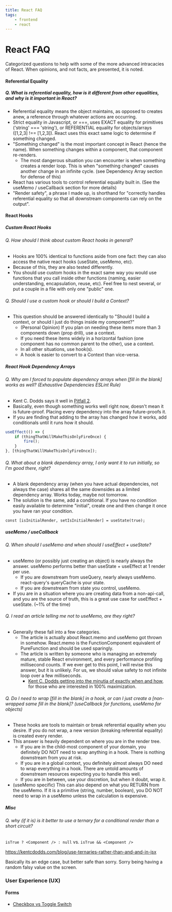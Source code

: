 ```yaml
---
title: React FAQ
tags:
    - frontend
    - react
---
```


# React FAQ

Categorized questions to help with some of the more advanced intracacies of React. When opinions, and not facts, are presented, it is noted.

#### Referential Equality

##### Q. What is referential equality, how is it different from other equalities, and why is it important in React?

-   Referential equality means the object maintains, as opposed to creates anew, a reference through whatever actions are occurring.
-   Strict equality in Javascript, or ===, uses EXACT equality for primitives ('string' === 'string'), or REFERENTIAL equality for objects/arrays ([1,2,3] !== [1,2,3]). React uses this exact same logic to determine if something changed.
-   "Something changed" is the most important concept in React (hence the name). When something changes within a component, that component re-renders.
    -   The most dangerous situation you can encounter is when something creates a render loop. This is when "something changed" causes another change in an infinite cycle. (see Dependency Array section for defense of this)
-   React has various tools to control referential equality built in. (See the useMemo / useCallback section for more details)
-   "Render safety", a phrase I made up, is shorthand for "correctly handles referential equality so that all downstream components can rely on the output".

#### React Hooks

##### Custom React Hooks

###### Q. How should I think about custom React hooks in general?

-   Hooks are 100% identical to functions aside from one fact: they can also access the native react hooks (useState, useMemo, etc).
-   Because of this, they are also tested differently.
-   You should use custom hooks in the exact same way you would use functions that you call inside other functions (naming, easier understanding, encapsulation, reuse, etc). Feel free to nest several, or put a couple in a file with only one "public" one.

###### Q. Should I use a custom hook or should I build a Context?

-   This question should be answered identically to "Should I build a context, or should I just do things inside my component?"
    -   (Personal Opinion) If you plan on needing these items more than 3 components down (prop drill), use a context.
    -   If you need these items widely in a horizontal fashion (one component has no common parent to the other), use a context.
    -   In all other situations, use hook(s).
    -   A hook is easier to convert to a Context than vice-versa.

##### React Hook Dependency Arrays

###### Q. Why am I forced to populate dependency arrays when [fill in the blank] works as well? (Exhaustive Dependencies ESLint Rule)

-   Kent C. Dodds says it well in [Pitfall 2](https://kentcdodds.com/blog/react-hooks-pitfalls#pitfall-2-not-using-or-ignoring-the-eslint-plugin).
-   Basically, even though something works well right now, doesn't mean it is future-proof. Placing every dependency into the array future-proofs it.
-   If you are finding that adding to the array has changed how it works, add conditionals until it runs how it should.

```typescript
useEffect(() => {
    if (thingThatWillMakeThisOnlyFireOnce) {
        fire();
    }
}, [thingThatWillMakeThisOnlyFireOnce]);
```

###### Q. What about a blank dependency array, I only want it to run initially, so I'm good there, right?

-   A blank dependency array (when you have actual dependencies, not always the case) shares all the same downsides as a limited dependency array. Works today, maybe not tomorrow.
-   The solution is the same, add a conditional. If you have no condition easily available to determine "initial", create one and then change it once you have ran your condition.

```
const [isInitialRender, setIsInitialRender] = useState(true);
```

##### useMemo / useCallback

###### Q. When should I useMemo and when should I useEffect + useState?

-   useMemo (or possibly just creating an object) is nearly always the answer. useMemo performs better than useState + useEffect at 1 render per use.
    -   If you are downstream from useQuery, nearly always useMemo. react-query's queryCache is your state.
    -   If you are downstream from state you control, useMemo.
-   If you are in a situation where you are creating data from a non-api-call, and you are the source of truth, this is a great use case for useEffect + useState. (~1% of the time)

###### Q. I read an article telling me not to useMemo, are they right?

-   Generally these fall into a few categories.
    -   The article is actually about React.memo and useMemo got thrown in somehow. React.memo is the FunctionComponent equivalent of PureFunction and should be used sparingly.
    -   The article is written by someone who is managing an extremely mature, stable React environment, and every performance profiling millisecond counts. If we ever get to this point, I will revise this answer, but it is unlikely. For us, we should value safety to not infinite loop over a few milliseconds.
        -   [Kent C. Dodds getting into the minutia of exactly when and how](https://kentcdodds.com/blog/usememo-and-usecallback), for those who are interested in 100% maximization.

###### Q. Do I need to wrap [fill in the blank] in a hook, or can I just create a [non-wrapped same fill in the blank]? (useCallback for functions, useMemo for objects)

-   These hooks are tools to maintain or break referential equality when you desire. If you do not wrap, a new version (breaking referential equality) is created every render.
-   This answer is heavily dependent on where you are in the render tree.
    -   If you are in the child-most component of your domain, you definitely DO NOT need to wrap anything in a hook. There is nothing downstream from you at risk.
    -   If you are in a global context, you definitely almost always DO need to wrap everything in a hook. There are untold amounts of downstream resources expecting you to handle this well.
    -   If you are in between, use your discretion, but when it doubt, wrap it.
-   (useMemo specific) This can also depend on what you RETURN from the useMemo. If it is a primitive (string, number, boolean), you DO NOT need to wrap in a useMemo unless the calculation is expensive.

##### Misc

###### Q. why (if it is) is it better to use a ternary for a conditional render than a short circuit?

`isTrue ? <Component /> : null`
vs.
`isTrue && <Component />`

https://kentcdodds.com/blog/use-ternaries-rather-than-and-and-in-jsx

Basically its an edge case, but better safe than sorry. Sorry being having a random falsy value on the screen.

### User Experience (UX)

#### Forms

-   [Checkbox vs Toggle Switch](https://uxplanet.org/checkbox-vs-toggle-switch-7fc6e83f10b8)
